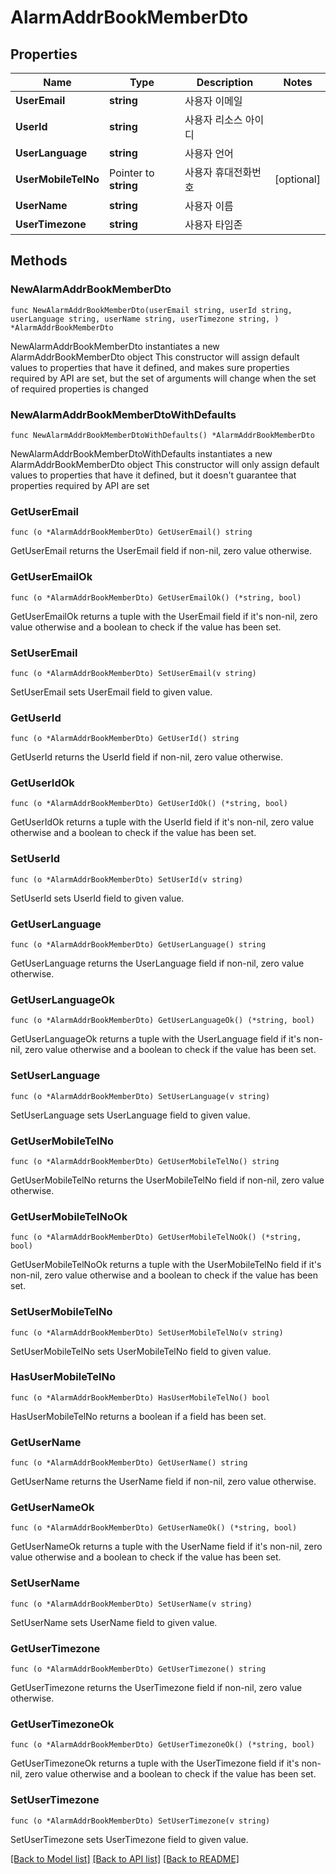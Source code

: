 # AlarmAddrBookMemberDto

## Properties

Name | Type | Description | Notes
------------ | ------------- | ------------- | -------------
**UserEmail** | **string** | 사용자 이메일 | 
**UserId** | **string** | 사용자 리소스 아이디 | 
**UserLanguage** | **string** | 사용자 언어 | 
**UserMobileTelNo** | Pointer to **string** | 사용자 휴대전화번호 | [optional] 
**UserName** | **string** | 사용자 이름 | 
**UserTimezone** | **string** | 사용자 타임존 | 

## Methods

### NewAlarmAddrBookMemberDto

`func NewAlarmAddrBookMemberDto(userEmail string, userId string, userLanguage string, userName string, userTimezone string, ) *AlarmAddrBookMemberDto`

NewAlarmAddrBookMemberDto instantiates a new AlarmAddrBookMemberDto object
This constructor will assign default values to properties that have it defined,
and makes sure properties required by API are set, but the set of arguments
will change when the set of required properties is changed

### NewAlarmAddrBookMemberDtoWithDefaults

`func NewAlarmAddrBookMemberDtoWithDefaults() *AlarmAddrBookMemberDto`

NewAlarmAddrBookMemberDtoWithDefaults instantiates a new AlarmAddrBookMemberDto object
This constructor will only assign default values to properties that have it defined,
but it doesn't guarantee that properties required by API are set

### GetUserEmail

`func (o *AlarmAddrBookMemberDto) GetUserEmail() string`

GetUserEmail returns the UserEmail field if non-nil, zero value otherwise.

### GetUserEmailOk

`func (o *AlarmAddrBookMemberDto) GetUserEmailOk() (*string, bool)`

GetUserEmailOk returns a tuple with the UserEmail field if it's non-nil, zero value otherwise
and a boolean to check if the value has been set.

### SetUserEmail

`func (o *AlarmAddrBookMemberDto) SetUserEmail(v string)`

SetUserEmail sets UserEmail field to given value.


### GetUserId

`func (o *AlarmAddrBookMemberDto) GetUserId() string`

GetUserId returns the UserId field if non-nil, zero value otherwise.

### GetUserIdOk

`func (o *AlarmAddrBookMemberDto) GetUserIdOk() (*string, bool)`

GetUserIdOk returns a tuple with the UserId field if it's non-nil, zero value otherwise
and a boolean to check if the value has been set.

### SetUserId

`func (o *AlarmAddrBookMemberDto) SetUserId(v string)`

SetUserId sets UserId field to given value.


### GetUserLanguage

`func (o *AlarmAddrBookMemberDto) GetUserLanguage() string`

GetUserLanguage returns the UserLanguage field if non-nil, zero value otherwise.

### GetUserLanguageOk

`func (o *AlarmAddrBookMemberDto) GetUserLanguageOk() (*string, bool)`

GetUserLanguageOk returns a tuple with the UserLanguage field if it's non-nil, zero value otherwise
and a boolean to check if the value has been set.

### SetUserLanguage

`func (o *AlarmAddrBookMemberDto) SetUserLanguage(v string)`

SetUserLanguage sets UserLanguage field to given value.


### GetUserMobileTelNo

`func (o *AlarmAddrBookMemberDto) GetUserMobileTelNo() string`

GetUserMobileTelNo returns the UserMobileTelNo field if non-nil, zero value otherwise.

### GetUserMobileTelNoOk

`func (o *AlarmAddrBookMemberDto) GetUserMobileTelNoOk() (*string, bool)`

GetUserMobileTelNoOk returns a tuple with the UserMobileTelNo field if it's non-nil, zero value otherwise
and a boolean to check if the value has been set.

### SetUserMobileTelNo

`func (o *AlarmAddrBookMemberDto) SetUserMobileTelNo(v string)`

SetUserMobileTelNo sets UserMobileTelNo field to given value.

### HasUserMobileTelNo

`func (o *AlarmAddrBookMemberDto) HasUserMobileTelNo() bool`

HasUserMobileTelNo returns a boolean if a field has been set.

### GetUserName

`func (o *AlarmAddrBookMemberDto) GetUserName() string`

GetUserName returns the UserName field if non-nil, zero value otherwise.

### GetUserNameOk

`func (o *AlarmAddrBookMemberDto) GetUserNameOk() (*string, bool)`

GetUserNameOk returns a tuple with the UserName field if it's non-nil, zero value otherwise
and a boolean to check if the value has been set.

### SetUserName

`func (o *AlarmAddrBookMemberDto) SetUserName(v string)`

SetUserName sets UserName field to given value.


### GetUserTimezone

`func (o *AlarmAddrBookMemberDto) GetUserTimezone() string`

GetUserTimezone returns the UserTimezone field if non-nil, zero value otherwise.

### GetUserTimezoneOk

`func (o *AlarmAddrBookMemberDto) GetUserTimezoneOk() (*string, bool)`

GetUserTimezoneOk returns a tuple with the UserTimezone field if it's non-nil, zero value otherwise
and a boolean to check if the value has been set.

### SetUserTimezone

`func (o *AlarmAddrBookMemberDto) SetUserTimezone(v string)`

SetUserTimezone sets UserTimezone field to given value.



[[Back to Model list]](../README.md#documentation-for-models) [[Back to API list]](../README.md#documentation-for-api-endpoints) [[Back to README]](../README.md)


